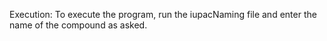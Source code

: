 Execution:
To execute the program, run the iupacNaming file and enter the name of the compound as asked.
